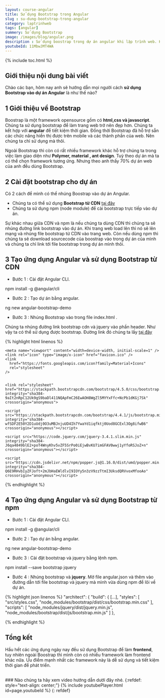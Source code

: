 ```yaml
---
layout: course-angular
title: Sử dụng Bootstrap trong Angular  
slug : su-dung-bootstrap-trong-angular
category: laptrinhweb
tags: [angular]
summery: Sử dụng Bootstrap   
image: /images/blog/angular.png
description : Sử dụng boostrap trong dự án angular khi lập trình web. Hướng dẫn cài đặt bootstrap vào dự án Angular. Hướng dẫn cách tạo một ứng dụng Angular và nhúng Bootstrap vào dự án. Trình bày cụ thể các bước về cách thao tác để tạo ứng dụng Angular và sử dụng Bootstrap từ CDN và từ npm.
youtubeId: 11MbwJMT4WA
---
```


{% include toc.html %}

## **Giới thiệu nội dung bài viết**

Chào các bạn, hôm nay anh sẽ hướng dẫn mọi người cách <b>sử dụng Bootstrap vào dự án Angular</b> là như thế nào?

## **1 Giới thiệu về Bootstrap**

Boostrap là một framework opensource gồm có <b>html,css và javascript</b>. Chúng ta sử dụng bootstrap để làm trang web trở nên đẹp hơn. Chúng ta kết hợp với <b>angular</b> để tiết kiệm thời gian. Đồng thời Bootstrap đã hỗ trợ sẵn các chức năng hiển thị được trên mobile và các thành phần của web. Nên chúng ta chỉ sử dụng mà thôi.

Ngoài Bootstrap thì còn có rất nhiều framework khác hỗ trợ chúng ta trong việc làm giao diện như <b>Polymer, material , ant design</b>. Tuỳ theo dự án mà ta có thể chọn framework tương ứng. Nhưng theo anh thấy 70% dự án web của anh đều dùng Bootstrap.

## **2 Cài đặt bootstrap cho dự án**

Có 2 cách để mình có thể nhúng Boostrap vào dự án Angular.

- Chúng ta có thể sử dụng <b>Bootstrap từ CDN</b> [tại đây](https://www.bootstrapcdn.com/)
- Chúng ta sử dụng npm (node module) để cài bootstrap trực tiếp vào dự án.

Sự khác nhau giữa CDN và npm là nếu chúng ta dùng CDN thì chúng ta sẽ nhúng đường link bootstrap vào dự án. Khi trang web load lên thì nó sẽ lên mạng và nhúng file bootstrap từ CDN vào trang web. Còn nếu dùng npm thì chúng ta sẽ download sourcecode của boostrap vào trong dự án của mình và chúng ta chỉ link tới file bootstrap trong dự án mình thôi.

## **3 Tạo ứng dụng Angular và sử dụng Bootstrap từ CDN**

- Bước 1 : Cài đặt Angular CLI.

npm install -g @angular/cli

- Bước 2 : Tạo dự án bằng angular.

ng new angular-bootstrap-demo

- Bước 3 : Nhúng Bootstrap vào trong file index.html .

Chúng ta nhúng đường link bootstrap cdn và jquery vào phần header. Như vậy ta có thể sử dụng được bootstrap.
Đường link đó chúng ta lấy  [tại đây ](https://www.bootstrapcdn.com/)

{% highlight html linenos %}
<!DOCTYPE html>
<html lang="en">
  <head>
    <meta charset="utf-8" />
    <title>Angular Getting Started</title>
    <base href="/" />

    <meta name="viewport" content="width=device-width, initial-scale=1" />
    <link rel="icon" type="image/x-icon" href="favicon.ico" />
    <link
      href="https://fonts.googleapis.com/icon?family=Material+Icons"
      rel="stylesheet"
    />
    

    <link rel="stylesheet" href="https://stackpath.bootstrapcdn.com/bootstrap/4.5.0/css/bootstrap.min.css" integrity="sha384-9aIt2nRpC12Uk9gS9baDl411NQApFmC26EwAOH8WgZl5MYYxFfc+NcPb1dKGj7Sk" crossorigin="anonymous">
	
	<script src="https://stackpath.bootstrapcdn.com/bootstrap/4.4.1/js/bootstrap.min.js" integrity="sha384-wfSDF2E50Y2D1uUdj0O3uMBJnjuUD4Ih7YwaYd1iqfktj0Uod8GCExl3Og8ifwB6" crossorigin="anonymous"></script>
	
	<script src="https://code.jquery.com/jquery-3.4.1.slim.min.js" 
	integrity="sha384-J6qa4849blE2+poT4WnyKhv5vZF5SrPo0iEjwBvKU7imGFAV0wwj1yYfoRSJoZ+n" crossorigin="anonymous"></script>
	
	<script src="https://cdn.jsdelivr.net/npm/popper.js@1.16.0/dist/umd/popper.min.js" integrity="sha384-Q6E9RHvbIyZFJoft+2mJbHaEWldlvI9IOYy5n3zV9zzTtmI3UksdQRVvoxMfooAo" crossorigin="anonymous"></script>

  </head>
  <body>
    <app-root></app-root>
  </body>
</html>
{% endhighlight %}

## **4 Tạo ứng dụng Angular và sử dụng Bootstrap từ npm**

- Bước 1 : Cài đặt Angular CLI.

npm install -g @angular/cli

- Bước 2 : Tạo dự án bằng angular.

ng new angular-bootstrap-demo

- Bước 3 : Cài đặt bootstrap và jquery bằng lệnh npm.

npm install --save bootstrap jquery

- Bước 4 : Nhúng bootstrap và <b>jquery</b>. Mở file angular.json và thêm vào đường dẫn tới file bootstrap và jquery mà mình vừa dùng npm để lôi về dự án.

{% highlight json linenos %}
"architect": {
  "build": {
    [...], 
    "styles": [
      "src/styles.css", 
        "node_modules/bootstrap/dist/css/bootstrap.min.css"
      ],
      "scripts": [
        "node_modules/jquery/dist/jquery.min.js",
        "node_modules/bootstrap/dist/js/bootstrap.min.js"
      ]
    },

{% endhighlight %}

## **Tổng kết**

Hầu hết các ứng dụng ngày nay đều sử dụng Bootstrap để làm <b>frontend</b>, tuy nhiên ngoài Boostrap thì mình còn có nhiều framework làm frontend khác nữa. Ưu điểm mạnh nhất các framework này là dễ sử dụng và tiết kiệm thời gian để phát triển.


<br>
### Nào chúng ta hãy xem video hướng dẫn dưới đây nhé.
{:refdef: style="text-align: center;"}
{% include youtubePlayer.html id=page.youtubeId %}
{: refdef}

